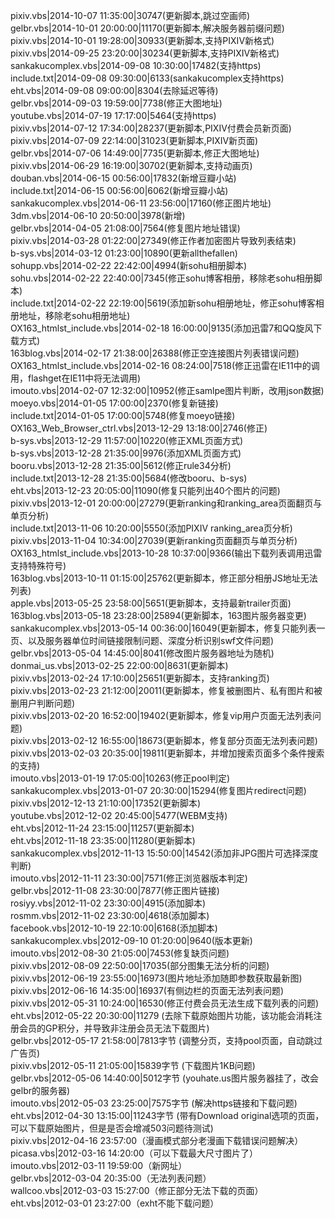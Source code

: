 pixiv.vbs|2014-10-07 11:35:00|30747(更新脚本,跳过空画师)<br />
gelbr.vbs|2014-10-01 20:00:00|11170(更新脚本,解决服务器前缀问题)<br />
pixiv.vbs|2014-10-01 19:28:00|30933(更新脚本,支持PIXIV新格式)<br />
pixiv.vbs|2014-09-25 23:20:00|30234(更新脚本,支持PIXIV新格式)<br />
sankakucomplex.vbs|2014-09-08 10:30:00|17482(支持https)<br />
include.txt|2014-09-08 09:30:00|6133(sankakucomplex支持https)<br />
eht.vbs|2014-09-08 09:00:00|8304(去除延迟等待)<br />
gelbr.vbs|2014-09-03 19:59:00|7738(修正大图地址)<br />
youtube.vbs|2014-07-19 17:17:00|5464(支持https)<br />
pixiv.vbs|2014-07-12 17:34:00|28237(更新脚本,PIXIV付费会员新页面)<br />
pixiv.vbs|2014-07-09 22:14:00|31023(更新脚本,PIXIV新页面)<br />
gelbr.vbs|2014-07-06 14:49:00|7735(更新脚本,修正大图地址)<br />
pixiv.vbs|2014-06-29 16:19:00|30702(更新脚本,支持动画页)<br />
douban.vbs|2014-06-15 00:56:00|17832(新增豆瓣小站)<br />
include.txt|2014-06-15 00:56:00|6062(新增豆瓣小站)<br />
sankakucomplex.vbs|2014-06-11 23:56:00|17160(修正图片地址)<br />
3dm.vbs|2014-06-10 20:50:00|3978(新增)<br />
gelbr.vbs|2014-04-05 21:08:00|7564(修复图片地址错误)<br />
pixiv.vbs|2014-03-28 01:22:00|27349(修正作者加密图片导致列表结束)<br />
b-sys.vbs|2014-03-12 01:23:00|10890(更新allthefallen)<br />
sohupp.vbs|2014-02-22 22:42:00|4994(新sohu相册脚本)<br />
sohu.vbs|2014-02-22 22:40:00|7345(修正sohu博客相册，移除老sohu相册脚本)<br />
include.txt|2014-02-22 22:19:00|5619(添加新sohu相册地址，修正sohu博客相册地址，移除老sohu相册地址)<br />
OX163\_htmlst\_include.vbs|2014-02-18 16:00:00|9135(添加迅雷7和QQ旋风下载方式)<br />
163blog.vbs|2014-02-17 21:38:00|26388(修正空连接图片列表错误问题)<br />
OX163\_htmlst\_include.vbs|2014-02-16 08:24:00|7518(修正迅雷在IE11中的调用，flashget在IE11中将无法调用)<br />
imouto.vbs|2014-02-07 12:32:00|10952(修正samlpe图片判断，改用json数据)<br />
moeyo.vbs|2014-01-05 17:00:00|2370(修复新链接)<br />
include.txt|2014-01-05 17:00:00|5748(修复moeyo链接)<br />
OX163\_Web\_Browser\_ctrl.vbs|2013-12-29 13:18:00|2746(修正)<br />
b-sys.vbs|2013-12-29 11:57:00|10220(修正XML页面方式)<br />
b-sys.vbs|2013-12-28 21:35:00|9976(添加XML页面方式)<br />
booru.vbs|2013-12-28 21:35:00|5612(修正rule34分析)<br />
include.txt|2013-12-28 21:35:00|5684(修改booru、b-sys)<br />
eht.vbs|2013-12-23 20:05:00|11090(修复只能列出40个图片的问题)<br />
pixiv.vbs|2013-12-01 20:00:00|27279(更新ranking和ranking\_area页面翻页与单页分析)<br />
include.txt|2013-11-06 10:20:00|5550(添加PIXIV ranking\_area页分析)<br />
pixiv.vbs|2013-11-04 10:34:00|27039(更新ranking页面翻页与单页分析)<br />
OX163\_htmlst\_include.vbs|2013-10-28 10:37:00|9366(输出下载列表调用迅雷支持特殊符号)<br />
163blog.vbs|2013-10-11 01:15:00|25762(更新脚本，修正部分相册JS地址无法列表)<br />
apple.vbs|2013-05-25 23:58:00|5651(更新脚本，支持最新trailer页面)<br />
163blog.vbs|2013-05-18 23:28:00|25894(更新脚本，163图片服务器变更)<br />
sankakucomplex.vbs|2013-05-14 00:36:00|16049(更新脚本，修复只能列表一页、以及服务器单位时间链接限制问题、深度分析识别swf文件问题)<br />
gelbr.vbs|2013-05-04 14:45:00|8041(修改图片服务器地址为随机)<br />
donmai\_us.vbs|2013-02-25 22:00:00|8631(更新脚本)<br />
pixiv.vbs|2013-02-24 17:10:00|25651(更新脚本，支持ranking页)<br />
pixiv.vbs|2013-02-23 21:12:00|20011(更新脚本，修复被删图片、私有图片和被删用户判断问题)<br />
pixiv.vbs|2013-02-20 16:52:00|19402(更新脚本，修复vip用户页面无法列表问题)<br />
pixiv.vbs|2013-02-12 16:55:00|18673(更新脚本，修复部分页面无法列表问题)<br />
pixiv.vbs|2013-02-03 20:35:00|19811(更新脚本，并增加搜索页面多个条件搜索的支持)<br />
imouto.vbs|2013-01-19 17:05:00|10263(修正pool判定)<br />
sankakucomplex.vbs|2013-01-07 20:30:00|15294(修复图片redirect问题)<br />
pixiv.vbs|2012-12-13 21:10:00|17352(更新脚本)<br />
youtube.vbs|2012-12-02 20:45:00|5477(WEBM支持)<br />
eht.vbs|2012-11-24 23:15:00|11257(更新脚本)<br />
eht.vbs|2012-11-18 23:35:00|11280(更新脚本)<br />
sankakucomplex.vbs|2012-11-13 15:50:00|14542(添加非JPG图片可选择深度判断)<br />
imouto.vbs|2012-11-11 23:30:00|7571(修正浏览器版本判定)<br />
gelbr.vbs|2012-11-08 23:30:00|7877(修正图片链接)<br />
rosiyy.vbs|2012-11-02 23:30:00|4915(添加脚本)<br />
rosmm.vbs|2012-11-02 23:30:00|4618(添加脚本)<br />
facebook.vbs|2012-10-19 22:10:00|6168(添加脚本)<br />
sankakucomplex.vbs|2012-09-10 01:20:00|9640(版本更新)<br />
imouto.vbs|2012-08-30 21:05:00|7453(修复缺页问题)<br />
pixiv.vbs|2012-08-09 22:50:00|17035(部分图集无法分析的问题)<br />
pixiv.vbs|2012-06-19 23:55:00|16973(图片地址添加随即参数获取最新图)<br />
pixiv.vbs|2012-06-16 14:35:00|16937(有侧边栏的页面无法列表问题)<br />
pixiv.vbs|2012-05-31 10:24:00|16530(修正付费会员无法生成下载列表的问题)<br />
eht.vbs|2012-05-22 20:30:00|11279 (去除下载原始图片功能，该功能会消耗注册会员的GP积分，并导致非注册会员无法下载图片)<br />
gelbr.vbs|2012-05-17 21:58:00|7813字节 (调整分页，支持pool页面，自动跳过广告页)<br />
pixiv.vbs|2012-05-11 21:05:00|15839字节 (下载图片1KB问题)<br />
gelbr.vbs|2012-05-06 14:40:00|5012字节 (youhate.us图片服务器挂了，改会gelbr的服务器)<br />
imouto.vbs|2012-05-03 23:25:00|7575字节 (解决https链接和下载问题)<br />
eht.vbs|2012-04-30 13:15:00|11243字节 (带有Download original选项的页面，可以下载原始图片，但是是否会增减503问题待测试)<br />
pixiv.vbs|2012-04-16 23:57:00（漫画模式部分老漫画下载错误问题解决）<br />
picasa.vbs|2012-03-16 14:20:00（可以下载最大尺寸图片了）<br />
imouto.vbs|2012-03-11 19:59:00（新网址） <br />
gelbr.vbs|2012-03-04 20:35:00（无法列表问题）<br />
wallcoo.vbs|2012-03-03 15:27:00（修正部分无法下载的页面）<br />
eht.vbs|2012-03-01 23:27:00（exht不能下载问题）